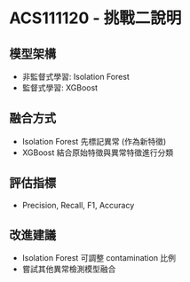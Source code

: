 
# ACS111120 - 挑戰二說明

## 模型架構
- 非監督式學習: Isolation Forest
- 監督式學習: XGBoost

## 融合方式
- Isolation Forest 先標記異常 (作為新特徵)
- XGBoost 結合原始特徵與異常特徵進行分類

## 評估指標
- Precision, Recall, F1, Accuracy

## 改進建議
- Isolation Forest 可調整 contamination 比例
- 嘗試其他異常檢測模型融合
